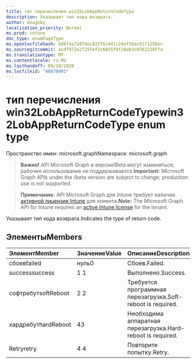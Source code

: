```yaml
---
title: тип перечисления win32LobAppReturnCodeType
description: Указывает тип кода возврата.
author: dougeby
localization_priority: Normal
ms.prod: intune
doc_type: enumPageType
ms.openlocfilehash: bd0f4a7a974ec822f6c641c2def56ac65f1256ec
ms.sourcegitcommit: acdf972e2f25fef2c6855f6f28a63c0762228ffa
ms.translationtype: MT
ms.contentlocale: ru-RU
ms.lasthandoff: 09/18/2020
ms.locfileid: "48070991"
---
```

# <a name="win32lobappreturncodetype-enum-type"></a><span data-ttu-id="7538f-103">тип перечисления win32LobAppReturnCodeType</span><span class="sxs-lookup"><span data-stu-id="7538f-103">win32LobAppReturnCodeType enum type</span></span>

<span data-ttu-id="7538f-104">Пространство имен: microsoft.graph</span><span class="sxs-lookup"><span data-stu-id="7538f-104">Namespace: microsoft.graph</span></span>

> <span data-ttu-id="7538f-105">**Важно!** API Microsoft Graph в версии/Beta могут изменяться; рабочее использование не поддерживается.</span><span class="sxs-lookup"><span data-stu-id="7538f-105">**Important:** Microsoft Graph APIs under the /beta version are subject to change; production use is not supported.</span></span>

> <span data-ttu-id="7538f-106">**Примечание.** API Microsoft Graph для Intune требует наличия [активной лицензии Intune](https://go.microsoft.com/fwlink/?linkid=839381) для клиента.</span><span class="sxs-lookup"><span data-stu-id="7538f-106">**Note:** The Microsoft Graph API for Intune requires an [active Intune license](https://go.microsoft.com/fwlink/?linkid=839381) for the tenant.</span></span>

<span data-ttu-id="7538f-107">Указывает тип кода возврата.</span><span class="sxs-lookup"><span data-stu-id="7538f-107">Indicates the type of return code.</span></span>

## <a name="members"></a><span data-ttu-id="7538f-108">Элементы</span><span class="sxs-lookup"><span data-stu-id="7538f-108">Members</span></span>
|<span data-ttu-id="7538f-109">Элемент</span><span class="sxs-lookup"><span data-stu-id="7538f-109">Member</span></span>|<span data-ttu-id="7538f-110">Значение</span><span class="sxs-lookup"><span data-stu-id="7538f-110">Value</span></span>|<span data-ttu-id="7538f-111">Описание</span><span class="sxs-lookup"><span data-stu-id="7538f-111">Description</span></span>|
|:---|:---|:---|
|<span data-ttu-id="7538f-112">сбоев</span><span class="sxs-lookup"><span data-stu-id="7538f-112">failed</span></span>|<span data-ttu-id="7538f-113">нуль</span><span class="sxs-lookup"><span data-stu-id="7538f-113">0</span></span>|<span data-ttu-id="7538f-114">Сбоев.</span><span class="sxs-lookup"><span data-stu-id="7538f-114">Failed.</span></span>|
|<span data-ttu-id="7538f-115">success</span><span class="sxs-lookup"><span data-stu-id="7538f-115">success</span></span>|<span data-ttu-id="7538f-116">1 </span><span class="sxs-lookup"><span data-stu-id="7538f-116">1</span></span>|<span data-ttu-id="7538f-117">Выполнено.</span><span class="sxs-lookup"><span data-stu-id="7538f-117">Success.</span></span>|
|<span data-ttu-id="7538f-118">софтребут</span><span class="sxs-lookup"><span data-stu-id="7538f-118">softReboot</span></span>|<span data-ttu-id="7538f-119">2 </span><span class="sxs-lookup"><span data-stu-id="7538f-119">2</span></span>|<span data-ttu-id="7538f-120">Требуется программная перезагрузка.</span><span class="sxs-lookup"><span data-stu-id="7538f-120">Soft-reboot is required.</span></span>|
|<span data-ttu-id="7538f-121">хардребут</span><span class="sxs-lookup"><span data-stu-id="7538f-121">hardReboot</span></span>|<span data-ttu-id="7538f-122">4</span><span class="sxs-lookup"><span data-stu-id="7538f-122">3</span></span>|<span data-ttu-id="7538f-123">Необходима аппаратная перезагрузка.</span><span class="sxs-lookup"><span data-stu-id="7538f-123">Hard-reboot is required.</span></span>|
|<span data-ttu-id="7538f-124">Retry</span><span class="sxs-lookup"><span data-stu-id="7538f-124">retry</span></span>|<span data-ttu-id="7538f-125">4 </span><span class="sxs-lookup"><span data-stu-id="7538f-125">4</span></span>|<span data-ttu-id="7538f-126">Повторите попытку.</span><span class="sxs-lookup"><span data-stu-id="7538f-126">Retry.</span></span>|






